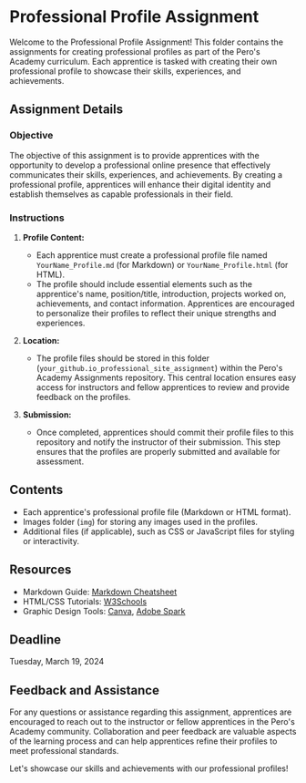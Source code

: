 # Professional Profile Assignment

Welcome to the Professional Profile Assignment! This folder contains the assignments for creating professional profiles as part of the Pero's Academy curriculum. Each apprentice is tasked with creating their own professional profile to showcase their skills, experiences, and achievements.

## Assignment Details

### Objective
The objective of this assignment is to provide apprentices with the opportunity to develop a professional online presence that effectively communicates their skills, experiences, and achievements. By creating a professional profile, apprentices will enhance their digital identity and establish themselves as capable professionals in their field.

### Instructions
1. **Profile Content:** 
   - Each apprentice must create a professional profile file named `YourName_Profile.md` (for Markdown) or `YourName_Profile.html` (for HTML).
   - The profile should include essential elements such as the apprentice's name, position/title, introduction, projects worked on, achievements, and contact information. Apprentices are encouraged to personalize their profiles to reflect their unique strengths and experiences.
   
2. **Location:**
   - The profile files should be stored in this folder (`your_github.io_professional_site_assignment`) within the Pero's Academy Assignments repository. This central location ensures easy access for instructors and fellow apprentices to review and provide feedback on the profiles.

3. **Submission:**
   - Once completed, apprentices should commit their profile files to this repository and notify the instructor of their submission. This step ensures that the profiles are properly submitted and available for assessment.

## Contents
- Each apprentice's professional profile file (Markdown or HTML format).
- Images folder (`img`) for storing any images used in the profiles.
- Additional files (if applicable), such as CSS or JavaScript files for styling or interactivity.

## Resources
- Markdown Guide: [Markdown Cheatsheet](https://www.markdownguide.org/cheat-sheet/)
- HTML/CSS Tutorials: [W3Schools](https://www.w3schools.com/)
- Graphic Design Tools: [Canva](https://www.canva.com/), [Adobe Spark](https://spark.adobe.com/)

## Deadline
Tuesday, March 19, 2024

## Feedback and Assistance
For any questions or assistance regarding this assignment, apprentices are encouraged to reach out to the instructor or fellow apprentices in the Pero's Academy community. Collaboration and peer feedback are valuable aspects of the learning process and can help apprentices refine their profiles to meet professional standards.

Let's showcase our skills and achievements with our professional profiles!
